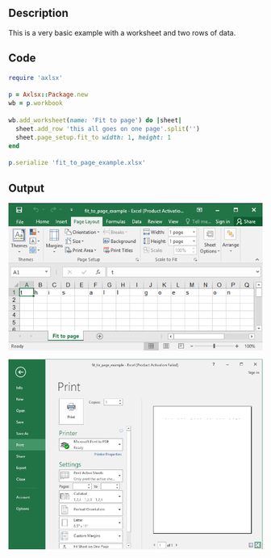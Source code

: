 ## Description

This is a very basic example with a worksheet and two rows of data.

## Code

```ruby
require 'axlsx'

p = Axlsx::Package.new
wb = p.workbook

wb.add_worksheet(name: 'Fit to page') do |sheet|
  sheet.add_row 'this all goes on one page'.split('')
  sheet.page_setup.fit_to width: 1, height: 1
end

p.serialize 'fit_to_page_example.xlsx'
```

## Output

![Output](images/fit_to_page_example_1.png "Output")

![Output](images/fit_to_page_example_2.png "Output")

